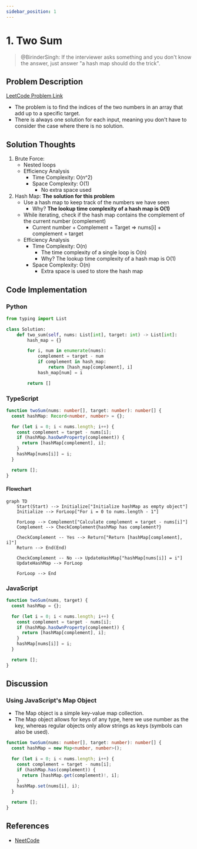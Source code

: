 ```yaml
---
sidebar_position: 1
---
```


# 1. Two Sum

> @BirinderSingh: If the interviewer asks something and you don't know the answer, just answer "a hash map should do the trick".

## Problem Description

[LeetCode Problem Link](https://leetcode.com/problems/two-sum/)

- The problem is to find the indices of the two numbers in an array that add up to a specific target.
- There is always one solution for each input, meaning you don't have to consider the case where there is no solution.

## Solution Thoughts

1. Brute Force:
   - Nested loops
   - Efficiency Analysis
     - Time Complexity: O(n^2)
     - Space Complexity: O(1)
       - No extra space used
2. Hash Map: **The solution for this problem**
   - Use a hash map to keep track of the numbers we have seen
     - Why? **The lookup time complexity of a hash map is O(1)**
   - While iterating, check if the hash map contains the complement of the current number (complement)
     - Current number + Complement = Target => nums[i] + complement = target
   - Efficiency Analysis
     - Time Complexity: O(n)
       - The time complexity of a single loop is O(n)
       - Why? The lookup time complexity of a hash map is O(1)
     - Space Complexity: O(n)
       - Extra space is used to store the hash map

## Code Implementation

### Python

```python
from typing import List

class Solution:
    def two_sum(self, nums: List[int], target: int) -> List[int]:
        hash_map = {}

        for i, num in enumerate(nums):
            complement = target - num
            if complement in hash_map:
                return [hash_map[complement], i]
            hash_map[num] = i

        return []
```

### TypeScript

```ts
function twoSum(nums: number[], target: number): number[] {
  const hashMap: Record<number, number> = {};

  for (let i = 0; i < nums.length; i++) {
    const complement = target - nums[i];
    if (hashMap.hasOwnProperty(complement)) {
      return [hashMap[complement], i];
    }
    hashMap[nums[i]] = i;
  }

  return [];
}
```

#### Flowchart

```mermaid
graph TD
    Start(Start) --> Initialize["Initialize hashMap as empty object"]
    Initialize --> ForLoop["For i = 0 to nums.length - 1"]

    ForLoop --> Complement["Calculate complement = target - nums[i]"]
    Complement --> CheckComplement{hashMap has complement?}

    CheckComplement -- Yes --> Return["Return [hashMap[complement], i]"]
    Return --> End(End)

    CheckComplement -- No --> UpdateHashMap["hashMap[nums[i]] = i"]
    UpdateHashMap --> ForLoop

    ForLoop --> End
```

### JavaScript

```js
function twoSum(nums, target) {
  const hashMap = {};

  for (let i = 0; i < nums.length; i++) {
    const complement = target - nums[i];
    if (hashMap.hasOwnProperty(complement)) {
      return [hashMap[complement], i];
    }
    hashMap[nums[i]] = i;
  }

  return [];
}
```

## Discussion

### Using JavaScript's Map Object

- The Map object is a simple key-value map collection.
- The Map object allows for keys of any type, here we use number as the key, whereas regular objects only allow strings as keys (symbols can also be used).

```ts
function twoSum(nums: number[], target: number): number[] {
  const hashMap = new Map<number, number>();

  for (let i = 0; i < nums.length; i++) {
    const complement = target - nums[i];
    if (hashMap.has(complement)) {
      return [hashMap.get(complement)!, i];
    }
    hashMap.set(nums[i], i);
  }

  return [];
}
```

## References

- [NeetCode](https://www.youtube.com/watch?v=KLlXCFG5TnA&t=93s&ab_channel=NeetCode)
